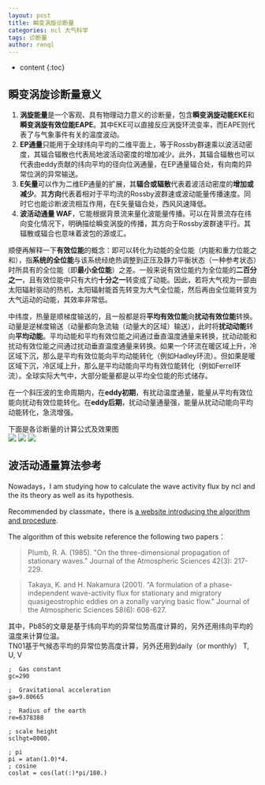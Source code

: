 ```yaml
---
layout: post
title: 瞬变涡旋诊断量
categories: ncl 大气科学
tags: 诊断量
author: renql
---
```


* content
{:toc}

## 瞬变涡旋诊断量意义
1. **涡旋能量**是一个客观、具有物理动力意义的诊断量，包含**瞬变涡旋动能EKE**和**瞬变涡旋有效位能EAPE**。其中EKE可以直接反应涡旋环流变率，而EAPE则代表了与气象事件有关的温度波动。
2. **EP通量**只能用于全球纬向平均的二维平面上，等于Rossby群速乘以波活动密度，其辐合辐散也代表局地波活动密度的增加减少。此外，其辐合辐散也可以代表由eddy贡献的纬向平均的径向位涡通量，在EP通量辐合处，有向南的异常位涡的异常输送。
3. **E矢量**可以作为二维EP通量的扩展，其**辐合或辐散**代表着波活动密度的**增加或减少**。其**方向**代表着相对于平均流的Rossby波群速或波动能量传播速度。同时它也能诊断波流相互作用，在E矢量辐合处，西风风速降低。
4. **波活动通量 WAF**，它能根据背景流来量化波能量传播。可以在背景流存在纬向变化情况下，明确描绘瞬变涡旋的传播，其方向于Rossby波群速平行。其辐散或辐合也意味着波包的源或汇。

顺便再解释一下**有效位能**的概念：即可以转化为动能的全位能（内能和重力位能之和），指**系统的全位能**与该系统经绝热调整到正压及静力平衡状态（一种参考状态）时所具有的全位能（即**最小全位能**）之差。一般来说有效位能约为全位能的**二百分之一**，且有效位能中只有大约**十分之一**转变成了动能。因此，若将大气视为一部由太阳辐射驱动的热机，太阳辐射能首先转变为大气全位能，然后再由全位能转变为大气运动的动能，其效率非常低。

中纬度，热量是顺梯度输送的，且一般都是将**平均有效位能**向**扰动有效位能**转换。动量是逆梯度输送（动量都向急流轴（动量大的区域）输送），此时将**扰动动能**转向**平均动能**。平均动能和平均有效位能之间通过垂直温度通量来转换，扰动动能和扰动有效位能之间通过扰动垂直温度通量来转换。如果一个环流在暖区域上升，冷区域下沉，那么是平均有效位能向平均动能转化（例如Hadley环流）。但如果是暖区域下沉，冷区域上升，那么是平均动能向平均有效位能转化（例如Ferrel环流）。全球实际大气中，大部分能量都是以平均全位能的形式储存。

在一个斜压波的生命周期内，在**eddy初期**，有扰动温度通量，能量从平均有效位能向扰动有效位能转化。在**eddy后期**，扰动动量通量强，能量从扰动动能向平均动能转化，急流增强。

下面是各诊断量的计算公式及效果图  
![](https://wx4.sinaimg.cn/large/006fa9Xlly1gbx3bgpzpuj30tm0lswj5.jpg)
![](https://wx2.sinaimg.cn/large/006fa9Xlly1gbx3b92r69j30qo04eacr.jpg)
![](https://wx3.sinaimg.cn/large/006fa9Xlly1gbx3bkejpij30ph0k5gvj.jpg)

## 波活动通量算法参考
Nowadays，I am studying how to calculate the wave activity flux by ncl and the its theory as well as its hypothesis.   

Recommended by classmate，there is <a href="http://www.atmos.rcast.u-tokyo.ac.jp/nishii/programs/index.html" target="_blank">a website introducing the algorithm and procedure</a>.  

The algorithm of this website reference the following two papers：   
> Plumb, R. A. (1985). "On the three-dimensional propagation of stationary waves." Journal of the Atmospheric Sciences 42(3): 217-229.

> Takaya, K. and H. Nakamura (2001). "A formulation of a phase-independent wave-activity flux for stationary and migratory quasigeostrophic eddies on a zonally varying basic flow." Journal of the Atmospheric Sciences 58(6): 608-627.

其中，Pb85的文章是基于纬向平均的异常位势高度计算的，另外还用纬向平均的温度来计算位温。  
TN01基于气候态平均的异常位势高度计算，另外还用到daily（or monthly） T, U, V  

```
;  Gas constant
gc=290

;  Gravitational acceleration
ga=9.80665

;  Radius of the earth
re=6378388

; scale height
sclhgt=8000.

; pi
pi = atan(1.0)*4.
; cosine
coslat = cos(lat(:)*pi/180.)
```
